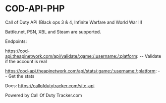 # COD-API-PHP
Call of Duty API (Black ops 3 &amp; 4, Infinite Warfare and World War II)

Battle.net, PSN, XBL and Steam are supported.

Endpoints:

https://cod-api.theapinetwork.com/api/validate/:game:/:username:/:platform: -- Validate if the account is real

https://cod-api.theapinetwork.com/api/stats/:game:/:username:/:platform: -- Get the stats

Docs: https://callofdutytracker.com/site-api

Powered by Call Of Duty Tracker.com
